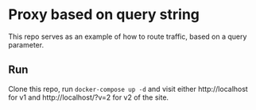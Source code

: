 # Proxy based on query string

This repo serves as an example of how to route traffic, based on a query parameter.

## Run

Clone this repo, run `docker-compose up -d` and visit either http://localhost for v1 and http://localhost/?v=2 for v2 of the site.
